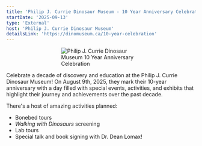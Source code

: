 ```yaml
---
title: 'Philip J. Currie Dinosaur Museum - 10 Year Anniversary Celebration!'
startDate: '2025-09-13'
type: 'External'
host: 'Philip J. Currie Dinosaur Museum'
detailsLink: 'https://dinomuseum.ca/10-year-celebration'
---
```


<figure style="display:flex; align-items: center; justify-content: center; flex-direction: column;">
    <img src="/events/2025/external/PJCDM2.png" alt="Philip J. Currie Dinosaur Museum 10 Year Anniversary Celebration" style="max-width: 50%;">
</figure>

Celebrate a decade of discovery and education at the Philip J. Currie Dinosaur Museum! On August 9th, 2025, they mark their 10-year anniversary with a day filled with special events, activities, and exhibits that highlight their journey and achievements over the past decade.

There's a host of amazing activities planned:

-   Bonebed tours
-   _Walking with Dinosaurs_ screening
-   Lab tours
-   Special talk and book signing with Dr. Dean Lomax!
